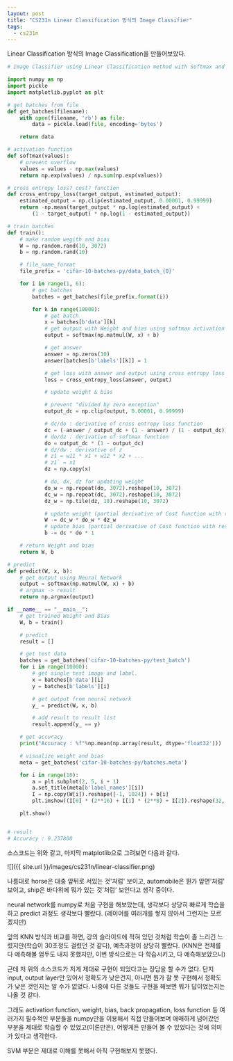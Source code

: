 ```yaml
---
layout: post
title: "CS231n Linear Classification 방식의 Image Classifier"
tags:
  - cs231n
---
```


Linear Classification 방식의 Image Classification을 만들어보았다.

```python
# Image Classifier using Linear Classification method with Softmax and CIFAR 10 dataset

import numpy as np
import pickle
import matplotlib.pyplot as plt

# get batches from file
def get_batches(filename):
    with open(filename, 'rb') as file:
        data = pickle.load(file, encoding='bytes')

    return data

# activation function
def softmax(values):
    # prevent overflow
    values = values - np.max(values)
    return np.exp(values) / np.sum(np.exp(values))

# cross entropy loss? cost? function
def cross_entropy_loss(target_output, estimated_output):
    estimated_output = np.clip(estimated_output, 0.00001, 0.99999)
    return -np.mean(target_output * np.log(estimated_output) +
        (1 - target_output) * np.log(1 - estimated_output))

# train batches
def train():
    # make random wegith and bias
    W = np.random.rand(10, 3072)
    b = np.random.rand(10)

    # file_name_format
    file_prefix = 'cifar-10-batches-py/data_batch_{0}'

    for i in range(1, 6):
        # get batches
        batches = get_batches(file_prefix.format(i))

        for k in range(10000):
            # get batch
            x = batches[b'data'][k]
            # get output with Weight and bias using softmax activation function
            output = softmax(np.matmul(W, x) + b)

            # get answer
            answer = np.zeros(10)
            answer[batches[b'labels'][k]] = 1

            # get loss with answer and output using cross entropy loss function
            loss = cross_entropy_loss(answer, output)

            # update weight & bias

            # prevent "divided by zero exception"
            output_dc = np.clip(output, 0.00001, 0.99999)

            # dc/do : derivative of cross entropy loss function
            dc = (-answer / output_dc + (1 - answer) / (1 - output_dc)) / 10
            # do/dz : derivative of softmax function
            do = output_dc * (1 - output_dc)
            # dz/dw : derivative of z
            # z1 = w11 * x1 + w12 * x2 + ...
            # z1` = x1
            dz = np.copy(x)

            # do, dx, dz for updating weight
            do_w = np.repeat(do, 3072).reshape(10, 3072)
            dc_w = np.repeat(dc, 3072).reshape(10, 3072)
            dz_w = np.tile(dz, 10).reshape(10, 3072)

            # update weight (partial derivative of Cost function with respect to Weight)
            W -= dc_w * do_w * dz_w
            # update bias (partial derivative of Cost function with respect to Bias)
            b -= dc * do * 1

    # return Weight and bias
    return W, b

# predict
def predict(W, x, b):
    # get output using Neural Network
    output = softmax(np.matmul(W, x) + b)
    # argmax -> result
    return np.argmax(output)

if __name__ == "__main__":
    # get trained Weight and Bias
    W, b = train()

    # predict
    result = []

    # get test data
    batches = get_batches('cifar-10-batches-py/test_batch')
    for i in range(10000):
        # get single test image and label.
        x = batches[b'data'][i]
        y = batches[b'labels'][i]

        # get output from neural network
        y_ = predict(W, x, b)

        # add result to result list
        result.append(y_ == y)

    # get accuracy
    print("Accuracy : %f"%np.mean(np.array(result, dtype='float32')))

    # visualize weight and bias
    meta = get_batches('cifar-10-batches-py/batches.meta')

    for i in range(10):
        a = plt.subplot(2, 5, i + 1)
        a.set_title(meta[b'label_names'][i])
        I = np.copy(W[i]).reshape([-1, 1024]) + b[i]
        plt.imshow((I[0] * (2**16) + I[1] * (2**8) + I[2]).reshape(32, 32))

    plt.show()


# result
# Accuracy : 0.237800
```

소스코드는 위와 같고, 마지막 matplotlib으로 그려보면 다음과 같다.

![]({{ site.url }}/images/cs231n/linear-classifier.png)

나름대로 horse은 대충 앞뒤로 서있는 것'처럼' 보이고, automobile은 뭔가 앞면'처럼' 보이고, ship은 바다위에 뭐가 있는 것'처럼' 보인다고 생각 중이다.

neural network를 numpy로 처음 구현을 해보았는데, 생각보다 상당히 빠르게 학습을 하고 predict 과정도 생각보다 빨랐다. (레이어를 여러개를 쌓지 않아서 그런지는 모르겠지만)

앞의 KNN 방식과 비교를 하면, 강의 슬라이드에 적혀 있던 것처럼 학습이 좀 느리긴 느렸지만(학습이 30초정도 걸렸던 것 같다), 예측과정이 상당히 빨랐다. (KNN은 전체를 다 예측해볼 엄두도 내지 못했지만, 이번 방식으로는 다 학습시키고, 다 예측해보았으니)

근데 저 위의 소스코드가 저게 제대로 구현이 되었다고는 장담을 할 수가 없다. 단지 input, output layer만 있어서 정확도가 낮은건지, 아니면 뭔가 잘 못 구현해서 정확도가 낮은 것인지는 알 수가 없었다. 나중에 다른 것들도 구현을 해보면 뭐가 답이었는지는 나올 것 같다.

그래도 activation function, weight, bias, back propagation, loss function 등 여러가지 필수적인 부분들을 numpy만을 이용해서 직접 만들어보며 애매하게 넘어갔던 부분을 제대로 학습할 수 있었고(이론만은), 어떻게든 만들어 볼 수 있었다는 것에 의미가 있다고 생각한다.

SVM 부분은 제대로 이해를 못해서 아직 구현해보지 못했다.
